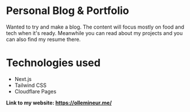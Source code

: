 # Personal Blog & Portfolio

Wanted to try and make a blog. The content will focus mostly on food and tech when it's ready.
Meanwhile you can read about my projects and you can also find my resume there.

# Technologies used
- Next.js
- Tailwind CSS
- Cloudflare Pages

**Link to my website: https://ollemineur.me/**
